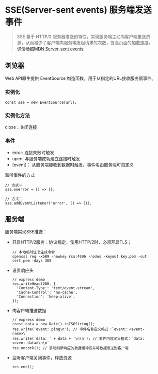 # SSE(Server-sent events) 服务端发送事件

> SSE 基于 HTTP/2 服务器推送的特性，实现服务端主动向客户端推送资源，从而减少了客户端向服务端发起请求的次数，提高页面的加载速度。 [详情参照MDN Server-sent events](https://developer.mozilla.org/zh-CN/docs/Web/API/Server-sent_events)

## 浏览器

Web API原生提供 EventSource 构造函数，用于从指定的URL接收服务器事件。

### 实例化
```
const sse = new EventSource(url);
```

### 实例化方法

close：关闭连接

### 事件

- error: 连接失败时触发
- open: 与服务端成功建立连接时触发
- [event]： 从服务端接收到数据时触发，事件名由服务端可自定义

监听事件的方式
```
// 方式一
sse.onerror = () => {};

// 方式二
sse.addEventListener('error', () => {});
```

## 服务端

服务端实现SSE推送：

- 开启HTTP/2服务：协议规定，使用HTTP/2时，必须开启TLS；
  ```
  // 本地临时证书生成命令
  openssl req -x509 -newkey rsa:4096 -nodes -keyout key.pem -out cert.pem -days 365
  ```

- 设置响应头
  ```
  // express demo
  res.writeHead(200, {
    'Content-Type': 'text/event-stream', 
    'Cache-Control': 'no-cache',
    'Connection': 'keep-alive',
  });
  ```

- 向客户端推送数据
  ```
  // express demo
  const data = new Date().toISOString();
  res.write('event: ping\n'); // 事件名称定义格式：`event: <event-name>\`
  res.write('data: ' + data + '\n\n'); // 事件内容定义格式：`data: <event-data>\n\n`
  res.uncork(); // 手动刷新响应的数据缓冲区并将数据发送到客户端
  ```

- 监听客户端关闭事件，释放资源
  ```
  res.end();
  ```